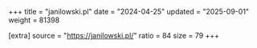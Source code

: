 +++
title = "janilowski.pl"
date = "2024-04-25"
updated = "2025-09-01"
weight = 81398

[extra]
source = "https://janilowski.pl/"
ratio = 84
size = 79
+++
